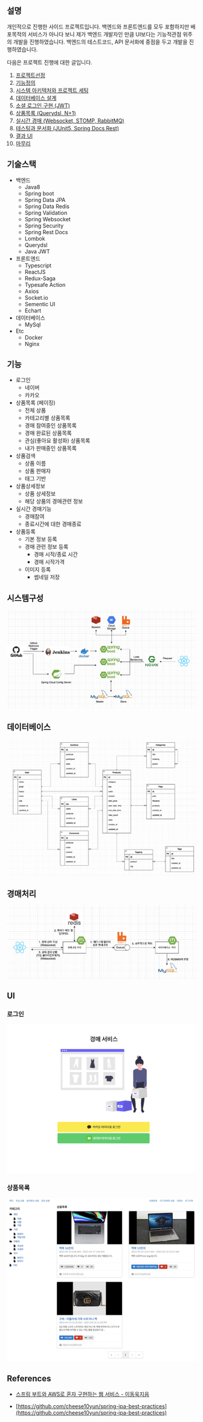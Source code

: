 ## 설명

개인적으로 진행한 사이드 프로젝트입니다. 백엔드와 프론트엔드를 모두 포함하지만 배포목적의 서비스가 아니다 보니 제가 백엔드 개발자인 만큼 UI보다는 기능적관점 위주의 개발을 진행하였습니다. 백엔드의 테스트코드, API 문서화에 중점을 두고 개발을 진행하였습니다.

다음은 프로젝트 진행에 대한 글입니다.

1. [프로젝트선정](https://youngwonseo.github.io/auction/part1)
2. [기능정의](https://youngwonseo.github.io/auction/part2)
3. [시스템 아키텍처와 프로젝트 세팅](https://youngwonseo.github.io/auction/part3)
4. [데이터베이스 설계](https://youngwonseo.github.io/auction/part4)
5. [소셜 로그인 구현 (JWT)](https://youngwonseo.github.io/auction/part5)
6. [상품목록 (Querydsl, N+1)](https://youngwonseo.github.io/auction/part6)
7. [실시간 경매 (Websocket, STOMP, RabbitMQ)](https://youngwonseo.github.io/auction/part7)
8. [테스팅과 문서화 (JUnit5, Spring Docs Rest)](https://youngwonseo.github.io/auction/part8)
9. [결과 UI](https://youngwonseo.github.io/auction/part9)
10. [마무리](https://youngwonseo.github.io/auction/part10)

## 기술스택

* 백엔드
  * Java8
  * Spring boot
  * Spring Data JPA
  * Spring Data Redis
  * Spring Validation
  * Spring Websocket
  * Spring Security
  * Spring Rest Docs
  * Lombok
  * Querydsl
  * Java JWT
* 프론트엔드
  * Typescript
  * ReactJS
  * Redux-Saga
  * Typesafe Action
  * Axios
  * Socket.io
  * Sementic UI
  * Echart
* 데이터베이스
  * MySql
* Etc
  * Docker
  * Nginx


## 기능
* 로그인
  * 네이버
  * 카카오
* 상품목록 (페이징)
  * 전체 상품
  * 카테고리별 상품목록
  * 경매 참여중인 상품목록
  * 경매 완료된 상품목록
  * 관심(좋아요 활성화) 상품목록
  * 내가 판매중인 상품목록
* 상품검색
  * 상품 이름
  * 상품 판매자
  * 태그 기반
* 상품상세정보
  * 상품 상세정보
  * 해당 상품의 경매관련 정보
* 실시간 경매기능
  * 경매참여
  * 종료시간에 대한 경매종료
* 상품등록
  * 기본 정보 등록
  * 경매 관련 정보 등록
    * 경매 시작/종료 시간
    * 경매 시작가격
  * 이미지 등록
    * 썸네일 저장

## 시스템구성

![](./docs/system.png)

## 데이터베이스

![](./docs/database.png)

## 경매처리

![](./docs/traffic-handling.png)

## UI

### 로그인

![](./docs/screenshot-login.png)

### 상품목록

![](./docs/screenshot-main.png)


## References

* [스프링 부트와 AWS로 혼자 구현하는 웹 서비스 - 이동욱지음](http://www.kyobobook.co.kr/product/detailViewKor.laf?ejkGb=KOR&mallGb=KOR&barcode=9788965402602&orderClick=LEa&Kc=)

* [https://github.com/cheese10yun/spring-jpa-best-practices](https://github.com/cheese10yun/spring-jpa-best-practices)
